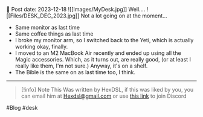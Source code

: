 

📆 Post date: 2023-12-18 
![[Images/MyDesk.jpg]]
Well....
![[Files/DESK_DEC_2023.jpg]]
Not a lot going on at the moment...

- Same monitor as last time
- Same coffee things as last time
- I broke my monitor arm, so I switched back to the Yeti, which is actually working okay, finally. 
- I moved to an M2 MacBook Air recently and ended up using all the Magic accessories. Which, as it turns out, are really good, (or at least I really like them, I'm not sure.) Anyway, it's on a shelf.
- The Bible is the same on as last time too, I think. 

---

> [!info] Note
> This Was written by HexDSL, if this was liked by you, you can email him at [Hexdsl@gmail.com](mailto:hexdsl@gmail.com) or use [this link](https://discord.hexdsl.com) to join Discord

#Blog #desk 